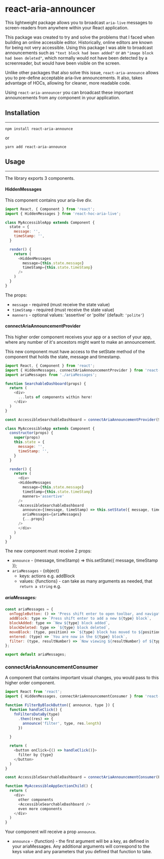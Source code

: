 # react-aria-announcer

This lightweight package allows you to broadcast `aria-live` messages to screen-readers from anywhere within your React application.

This package was created to try and solve the problems that I faced when building an online accessible editor. Historically, online editors are known for being not very accessible. Using this package I was able to broadcast announcements such as `"text block had been added"` or an `"image block had been deleted"`, which normally would not have been detected by a screenreader, but would have been visible on the screen.

Unlike other packages that also solve this issue, `react-aria-announce` allows you to pre-define acceptable aria-live announcements. It also, takes advantage of HOCs, allowing for cleaner, more readable code.

Using ``react-aria-announcer`` you can broadcast these important announcements from any component in your application.

## Installation
_______________

```
npm install react-aria-announce
```
or
```
yarn add react-aria-announce
```

## Usage
_________

The library exports 3 components.

#### HiddenMessages
This component contains your aria-live div. 

```javascript
import React, { Component } from 'react';
import { HiddenMessages } from 'react-hoc-aria-live';

class MyAccessibleApp extends Component {
  state = {
    message: '',
    timeStamp: '',
  }

  render() {
    return (
      <HiddenMessages 
        message={this.state.message} 
        timeStamp={this.state.timeStamp} 
      />
    )
  }
}
```

The props:
* `message` - required (must receive the state value)
* `timeStamp` - required (must receive the state value)
* `manners` - optional values: 'assertive' or 'polite' (default: `'polite'`)

#### connectAriaAnnouncementProvider
This higher order component receives your app or a section of your app, where any number of it's ancestors might want to make an announcement. 

This new component must have access to the setState method of the component that holds the state, message and timestamp.

```javascript
import React, { Component } from 'react';
import { HiddenMessages, connectAriaAnnouncementProvider } from 'react-hoc-aria-live';
import ariaMessages from './ariaMessages';

function SearchableDashboard(props) {
  return (
    <div>
      ...lots of components within here!
    </div>
  )
}

const AccessibleSearchableDashboard = connectAriaAnnouncementProvider(SearchableDashboard)

class MyAccessibleApp extends Component {
  constructor(props) {
    super(props)
    this.state = {
      message: '',
      timeStamp: '',
    }
  }

  render() {
    return (
      <div>
      <HiddenMessages 
        message={this.state.message} 
        timeStamp={this.state.timeStamp} 
        manners='assertive'
      />
      <AccessibleSearchableDashboard
        announce={(message, timeStamp) => this.setState({ message, timeStamp })} 
        ariaMessages={ariaMessages}
        {...props}
      />
      </div>
    )
  }
}
```
The new component must receive 2 props:
* `announce` - (message, timeStamp) => this.setState({ message, timeStamp });
* `ariaMessages` - {object}
  - keys: actions e.g. addBlock
  - values: {functions} - can take as many arguments as needed, that `return a string`
e.g.

##### ariaMessages:
```javascript
const ariaMessages = {
  onToggleButton: () => 'Press shift enter to open toolbar, and navigate using tab ',
  addBlock: type => `Press shift enter to add a new ${type} block`,
  blockAdded: type => `New ${type} block added`,
  blockDeleted: type => `${type} block deleted`,
  moveBlock: (type, position) => `${type} block has moved to ${position}`,
  entered: (type) => `You are now in the ${type} block`,
  filter: (type, resultNumber) => `Now viewing ${resultNumber} of ${type} blocks`
};

export default ariaMessages;
```

### connectAriaAnnouncementConsumer
A component that contains important visual changes, you would pass to this higher order component.

```javascript
import React from 'react';
import { HiddenMessages, connectAriaAnnouncementConsumer } from 'react-hoc-aria-live';

function FilterByBlockButton({ announce, type }) {
  function handleClick() {
    fnFiltersDataBy(type)
      .then((res) => {
        announce('filter', type, res.length)
      })
    
  }

  return (
    <button onClick={() => handleClick()}>
      filter by {type}
    </button>
  )
}

const AccessibleSearchableDashboard = connectAriaAnnouncementConsumer(FilterByBlockButton)

function MyAccessibleAppSectionChild() {
  return (
    <div>
      other components
      <AccessibleSearchableDashboard />
      even more components
    </div>
  )
}

```
Your component will receive a prop `announce`.
* `announce` - {function} - the first argument will be a key, as defined in your ariaMessages. Any additional arguments will correspond to the keys value and any parameters that you defined that function to take.
